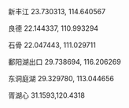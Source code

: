 新丰江  23.730313, 114.640567

良德 22.144337, 110.993294

石骨 22.047443, 111.029711

鄱阳湖出口 29.738694, 116.206269

东洞庭湖 29.329780, 113.044656

胥湖心  31.1593,120.4318 